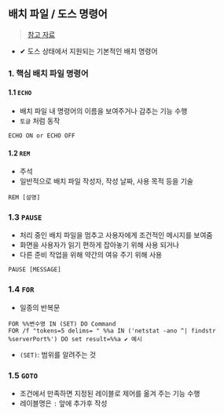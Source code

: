 ## 배치 파일 / 도스 명령어
> [참고 자료](https://m.blog.naver.com/novajini/220158416308)
- ✔ 도스 상태에서 지원되는 기본적인 배치 명령어

### 1. 핵심 배치 파일 명령어
#### 1.1 `ECHO`
- 배치 파일 내 명령어의 이름을 보여주거나 감추는 기능 수행
- `토글` 처럼 동작
```SHELL
ECHO ON or ECHO OFF
```

#### 1.2 `REM`
- 주석
- 일반적으로 배치 파일 작성자, 작성 날짜, 사용 목적 등을 기술
```
REM [설명]
```

### 1.3 `PAUSE`
- 처리 중인 배치 파일을 멈추고 사용자에게 조건적인 메시지를 보여줌
- 화면을 사용자가 읽기 편하게 잡아놓기 위해 사용 되거나
- 다른 준비 작업을 위해 약간의 여유 주기 위해 사용
```
PAUSE [MESSAGE] 
```

### 1.4 `FOR`
- 일종의 반복문
```
FOR %%변수명 IN (SET) DO Command
FOR /f "tokens=5 delims= " %%a IN ('netstat -ano ^| findstr %serverPort%') DO set result=%%a ✔ 예시
```
- `(SET)`: 범위를 알려주는 것

### 1.5 `GOTO`
- 조건에서 만족하면 지정된 레이블로 제어를 옮겨 주는 기능 수행
- 레이블명은 `:` 앞에 추가후 작성

